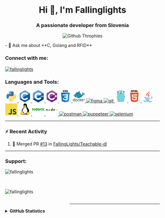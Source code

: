 <h1 align="center">Hi 👋, I'm Fallinglights</h1>
<h3 align="center">A passionate developer from Slovenia</h3>

<p align="center">
    <img src= "https://github-trophies.vercel.app/?username=FallingLights&theme=radical&no-frame=false&no-bg=false&margin-w=4" alt="Github Throphies"/>
</p> 
- 💬 Ask me about **C, Golang and RFID**

<h3 align="left">Connect with me:</h3>
<p align="left">
<a href="https://twitter.com/fallinglights" target="blank"><img align="center" src="https://raw.githubusercontent.com/rahuldkjain/github-profile-readme-generator/master/src/images/icons/Social/twitter.svg" alt="fallinglights" height="30" width="40" /></a>
</p>

<h3 align="left">Languages and Tools:</h3>
<p align="left">
    <a href="https://www.python.org" target="_blank" rel="noreferrer"> <img src="https://raw.githubusercontent.com/devicons/devicon/master/icons/python/python-original.svg" alt="python" width="40" height="40"/> </a>
    <a href="https://www.cprogramming.com/" target="_blank" rel="noreferrer"> <img src="https://raw.githubusercontent.com/devicons/devicon/master/icons/c/c-original.svg" alt="c" width="40" height="40"/> </a> 
    <a href="https://www.w3schools.com/cpp/" target="_blank" rel="noreferrer"> <img src="https://raw.githubusercontent.com/devicons/devicon/master/icons/cplusplus/cplusplus-original.svg" alt="cplusplus" width="40" height="40"/> </a> 
    <a href="https://www.w3schools.com/cs/" target="_blank" rel="noreferrer"> <img src="https://raw.githubusercontent.com/devicons/devicon/master/icons/csharp/csharp-original.svg" alt="csharp" width="40" height="40"/> </a> 
    <a href="https://www.w3schools.com/css/" target="_blank" rel="noreferrer"> <img src="https://raw.githubusercontent.com/devicons/devicon/master/icons/css3/css3-original-wordmark.svg" alt="css3" width="40" height="40"/> </a> 
    <a href="https://www.docker.com/" target="_blank" rel="noreferrer"> <img src="https://raw.githubusercontent.com/devicons/devicon/master/icons/docker/docker-original-wordmark.svg" alt="docker" width="40" height="40"/> </a> 
    <a href="https://www.figma.com/" target="_blank" rel="noreferrer"> <img src="https://www.vectorlogo.zone/logos/figma/figma-icon.svg" alt="figma" width="40" height="40"/> </a> <a href="https://git-scm.com/" target="_blank" rel="noreferrer"> <img src="https://www.vectorlogo.zone/logos/git-scm/git-scm-icon.svg" alt="git" width="40" height="40"/> </a> 
    <a href="https://golang.org" target="_blank" rel="noreferrer"> <img src="https://raw.githubusercontent.com/devicons/devicon/master/icons/go/go-original.svg" alt="go" width="40" height="40"/> </a> 
    <a href="https://www.w3.org/html/" target="_blank" rel="noreferrer"> <img src="https://raw.githubusercontent.com/devicons/devicon/master/icons/html5/html5-original-wordmark.svg" alt="html5" width="40" height="40"/> 
    <a href="https://www.java.com" target="_blank" rel="noreferrer"> <img src="https://raw.githubusercontent.com/devicons/devicon/master/icons/java/java-original.svg" alt="java" width="40" height="40"/> </a> 
    <a href="https://developer.mozilla.org/en-US/docs/Web/JavaScript" target="_blank" rel="noreferrer"> <img src="https://raw.githubusercontent.com/devicons/devicon/master/icons/javascript/javascript-original.svg" alt="javascript" width="40" height="40"/> </a> 
    <a href="https://www.linux.org/" target="_blank" rel="noreferrer"> <img src="https://raw.githubusercontent.com/devicons/devicon/master/icons/linux/linux-original.svg" alt="linux" width="40" height="40"/> </a>
    <a href="https://www.nginx.com" target="_blank" rel="noreferrer"> <img src="https://raw.githubusercontent.com/devicons/devicon/master/icons/nginx/nginx-original.svg" alt="nginx" width="40" height="40"/> </a> 
    <a href="https://nodejs.org" target="_blank" rel="noreferrer"> <img src="https://raw.githubusercontent.com/devicons/devicon/master/icons/nodejs/nodejs-original-wordmark.svg" alt="nodejs" width="40" height="40"/> </a> 
    <a href="https://postman.com" target="_blank" rel="noreferrer"> <img src="https://www.vectorlogo.zone/logos/getpostman/getpostman-icon.svg" alt="postman" width="40" height="40"/> </a> <a href="https://github.com/puppeteer/puppeteer" target="_blank" rel="noreferrer"> <img src="https://www.vectorlogo.zone/logos/pptrdev/pptrdev-official.svg" alt="puppeteer" width="40" height="40"/> </a> 
    <a href="https://www.selenium.dev" target="_blank" rel="noreferrer"> <img src="https://raw.githubusercontent.com/detain/svg-logos/780f25886640cef088af994181646db2f6b1a3f8/svg/selenium-logo.svg" alt="selenium" width="40" height="40"/> </a> 
</p>

---
### :zap: Recent Activity
<!--START_SECTION:activity-->
1. 🎉 Merged PR [#13](https://github.com/FallingLights/Teachable-dl/pull/13) in [FallingLights/Teachable-dl](https://github.com/FallingLights/Teachable-dl)
<!--END_SECTION:activity-->

---

<h3 align="left">Support:</h3>
<p><a href="https://github.com/sponsors/FallingLights"> <img align="left" src="https://img.shields.io/badge/sponsor-30363D?style=for-the-badge&logo=GitHub-Sponsors&logoColor=#white" height="50" width="210" alt="fallinglights" /></a></p><br><br>  
<br />
<p><a href="https://www.buymeacoffee.com/fallinglights"> <img align="left" src="https://cdn.buymeacoffee.com/buttons/v2/default-yellow.png" height="50" width="210" alt="fallinglights" /></a></p><br><br>  

<hr />

<details>
  <summary><b>GitHub Statistics</b></summary>
  <div>
    <img height="135px" src="https://github-readme-stats.vercel.app/api?username=fallinglights&hide_title=false&hide_border=true&show_icons=true&include_all_commits=true&count_private=true&line_height=21&theme=nord" />
    <img height="135px" src="https://github-readme-stats.vercel.app/api/top-langs/?username=fallinglights&hide=html&hide_title=true&hide_border=true&layout=compact&include_all_commits=true&count_private=true&langs_count=8&theme=nord" />
    <img height="135px" src="https://github-readme-streak-stats.herokuapp.com/?user=fallinglights&hide_border=true&include_all_commits=true&count_private=true&theme=nord" />
  </div>
  <div>
    <p align="left"> <img src="https://komarev.com/ghpvc/?username=fallinglights&label=Profile%20views&color=0eb437&style=flat" alt="fallinglights" /> </p>
  </div>
</details>
